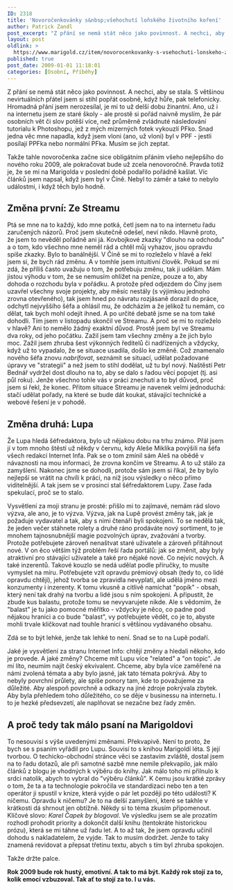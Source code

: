 ```yaml
---
ID: 2318
title: 'Novoročenkovánky s&nbsp;všehochutí loňského životního koření'
author: Patrick Zandl
post_excerpt: "Z přání se nemá stát něco jako povinnost. A nechci, aby se stala. S většinou nevirtuálních přátel jsem si stihl popřát osobně, když hůře, pak telefonicky. Hromadná přání jsem nerozesílal, je mi to už delší dobu žinantní."
layout: post
oldlink: >
  https://www.marigold.cz/item/novorocenkovanky-s-vsehochuti-lonskeho-zivotniho-koreni
published: true
post_date: 2009-01-01 11:18:01
categories: [Osobní, Příběhy]
---
```

Z přání se nemá stát něco jako povinnost. A nechci, aby se stala. S většinou nevirtuálních přátel jsem si stihl popřát osobně, když hůře, pak telefonicky. Hromadná přání jsem nerozesílal, je mi to už delší dobu žinantní. Ano, už i na internetu jsem ze staré školy - ale prostě si pořád naivně myslím, že pár osobních vět či slov potěší více, než průměrně zvládnuté následování tutorialu k Photoshopu, jež z mých mizerných fotek vykouzlí PFko. Snad jedna věc mne napadla, když jsem vloni (ano, už vloni) byl v PPF - jestli posílají PPFka nebo normální PFka. Musím se jich zeptat.  

Takže tahle novoročenka začne sice obligátním přáním všeho nejlepšího do nového roku 2009, ale pokračovat bude už zcela nenovoročně. Pravda totiž je, že se mi na Marigolda v poslední době podařilo pořádně kašlat. Víc článků jsem napsal, když jsem byl v Číně. Nebyl to záměr a také to nebylo událostmi, i když těch bylo hodně. 

<h2>Změna první: Ze Streamu</h2>

Ptá se mne na to každý, kdo mne potká, četl jsem na to na internetu řadu zaručených názorů. Proč jsem skutečně odešel, neví nikdo. Hlavně proto, že jsem to nevěděl pořádně ani já. Kovbojkové zkazky "dlouho na odchodu" a o tom, kdo všechno mne neměl rád a chtěl můj vyhazov, jsou opravdu spíše zkazky. Bylo to banálnější. V Číně se mi to rozleželo v hlavě a řekl jsem si, že bych rád změnu. A v tomhle jsem intuitivní člověk. Pokud se mi zdá, že příliš často uvažuju o tom, že potřebuju změnu, tak ji udělám. Mám jistou výhodu v tom, že se nemusím ohlížet na peníze, pouze a to, aby dohoda o rozchodu byla v pořádku. A protože před odjezdem do Číny jsem uzavřel všechny svoje projekty, aby měsíc nestály (s výjimkou jednoho zrovna otevřeného), tak jsem hned po návratu rozjásaně dorazil do práce, odchytl nejvyššího šéfa a ohlásil mu, že odcházím a že jelikož tu nemám, co dělat, tak bych mohl odejít ihned. A po určité debatě jsme se na tom také dohodli. Tím jsem v listopadu skončil ve Streamu. A proč se mi to rozleželo v hlavě? Ani to nemělo žádný exaktní důvod. Prostě jsem byl ve Streamu dva roky, od jeho počátku. Zažil jsem tam všechny změny a že jich bylo moc. Zažil jsem zhruba šest výkonných ředitelů či nadřízených a vždycky, když už to vypadalo, že se situace usadila, došlo ke změně. Což znamenalo nového šéfa znovu <em>nabrífovat</em>, seznámit se situací, udělat požadované úpravy ve "strategii" a než jsem to stihl dodělat, už tu byl nový. Naštěstí Petr Bednář vydržel dost dlouho na to, aby se dalo s řadou věcí popojet (tj. asi půl roku). Jenže všechno tohle vás v práci znechutí a  to byl důvod, proč jsem si řekl, že konec. Přitom situace Streamu je navenek velmi jednoduchá: stačí udělat pořady, na které se bude dát koukat, stávající technické a webové řešení je v pohodě.

<h2>Změna druhá: Lupa</h2>

Že Lupa hledá šéfredaktora, bylo už nějakou dobu na trhu známo. Přál jsem jí v tom mnoho štěstí už někdy v červnu, kdy Aleše Miklíka povýšili na šéfa všech redakcí Internet Infa. Pak se o tom zmínil sám Aleš na obědě v návaznosti na mou informaci, že zrovna končím ve Streamu. A to už stálo za zamyšlení. Nakonec jsme se dohodli, protože sám jsem si říkal, že by bylo nejlepší se vrátit na chvíli k práci, na níž jsou výsledky o něco přímo viditelnější. A tak jsem se v prosinci stal šéfredaktorem Lupy. Zase řada spekulací, proč se to stalo. 

Vysvětlení za  moji stranu je prosté: přišlo mi to zajímavé, nemám rád slovo výzva, ale ano, je to výzva. Výzva, jak na Lupě provést změny tak, jak je požaduje vydavatel a tak, aby s nimi čtenáři byli spokojeni. To se nedělá tak, že jeden večer stáhnete rolety a druhé ráno prodáváte nový sortiment, to je mnohem tajnosnubnější magie pozvolných úprav, zvažování a tvorby. Protože potřebujete zároveň nenaštvat staré uživatele a zároveň přitáhnout nové. V on ěco větším týž problém řeší řada portálů: jak se změnit, aby byly atraktivní pro stávající uživatele a také pro nějaké nové. Co nejvíc nových. A také inzerentů. Takové kouzlo se nedá udělat podle příručky, to musíte vymyslet na míru. Potřebujete vzít opravdu prémiový obsah (tedy to, co lidé opravdu chtějí), jehož tvorba se zpravidla nevyplatí, ale udělá jméno mezi konzumenty i inzerenty. K tomu vkusně a citlivě namíchat "popík" - obsah, který není tak drahý na tvorbu a lidé jsou s ním spokojeni. A připustit, že zbude kus balastu, protože tomu se nevyvarujete nikde. Ale s vědomím, že "balast" je tu jako pomocné měřítko - vždycky je něco, co padne pod nějakou hranici a co bude "balast", vy potřebujete vědět, co je to, abyste mohli trvale kličkovat nad touhle hranicí s většinou vydávaného obsahu. 

Zdá se to být lehké, jenže tak lehké to není. Snad se to na Lupě podaří. 

Jaké je vysvětlení za stranu Internet Info: chtějí změny a hledali někoho, kdo je provede. A jaké změny? Chceme mít Lupu více "related" a "on topic". Je mi líto, neumím najít český ekvivalent. Chceme, aby byla více zaměřené na námi zvolená témata a aby bylo jasné, jak tato témata pokrývá. Aby to nebyly povrchní průlety, ale spíše ponory tam, kde to považujeme za důležité. Aby alespoň povrchně a odkazy na jiné zdroje pokrývala zbytek. Aby byla přehledem toho důležitého, co se děje v businessu na internetu. I to je hezké předsevzetí, ale naplňovat se nezačne bez řady změn. 

<h2>A proč tedy tak málo psaní na Marigoldovi</h2>

To nesouvisí s výše uvedenými změnami. Překvapivě. Není to proto, že bych se s psaním vyřádil pro Lupu. Souvisí to s knihou Marigoldí léta. S její tvorbou. O techicko-obchodní stránce věci se zastavím zvláště, dostal jsem na to řadu dotazů, ale při samotné sazbě mne nemile překvapilo, jak málo článků z blogu je vhodných k výběru do knihy. Jak málo toho mi přilnulo k srdci natolik, abych to vybral do "výběru článků". K čemu jsou krátké zprávy o tom, že ta a ta technologie pokročila ve standardizaci nebo ten a ten operátor ji spustil v knize, která vyjde o pár let později po této události? K ničemu. Opravdu k ničemu? Je to na delší zamyšlení, které se takhle v krátkosti dá shrnout jen obtížně. Někdy si to téma zkusím připomenout. Klíčové slovo:<em> Karel Čapek by blogoval</em>. Ve výsledku jsem se ale prozatím rozhodl prohodit priority a dokončit další knihu (tentokráte historickou prózu), která se mi táhne už řadu let. A to až tak, že jsem opravdu učinil dohodu s nakladatelem, že vyjde. Tak to musím dodržet. Jenže to taky znamená revidovat a přepsat třetinu textu, abych s tím byl zhruba spokojen. 

Takže držte palce.

<strong> Rok 2009 bude rok hustý, emotivní. A tak to má být. Každý rok stojí za to, kolik emocí vzbuzoval. Tak ať to stojí za to. I u vás. </strong>